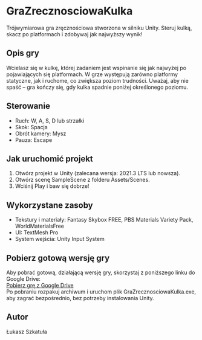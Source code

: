 # GraZrecznosciowaKulka
Trójwymiarowa gra zręcznościowa stworzona w silniku Unity. Steruj kulką, skacz po platformach i zdobywaj jak najwyższy wynik!
## Opis gry
Wcielasz się w kulkę, której zadaniem jest wspinanie się jak najwyżej po pojawiających się platformach. W grze występują zarówno platformy statyczne, jak i ruchome, co zwiększa poziom trudności. Uważaj, aby nie spaść – gra kończy się, gdy kulka spadnie poniżej określonego poziomu.
## Sterowanie
- Ruch: W, A, S, D lub strzałki
- Skok: Spacja
- Obrót kamery: Mysz
- Pauza: Escape
## Jak uruchomić projekt
1. Otwórz projekt w Unity (zalecana wersja: 2021.3 LTS lub nowsza).
2. Otwórz scenę SampleScene z folderu Assets/Scenes.
3. Wciśnij Play i baw się dobrze!
## Wykorzystane zasoby
- Tekstury i materiały: Fantasy Skybox FREE, PBS Materials Variety Pack, WorldMaterialsFree
- UI: TextMesh Pro
- System wejścia: Unity Input System
## Pobierz gotową wersję gry
Aby pobrać gotową, działającą wersję gry, skorzystaj z poniższego linku do Google Drive:<br>
[Pobierz grę z Google Drive](https://drive.google.com/drive/folders/1AhI8i2iYmFg_rvfx5X-3g05eXTUUcU_U?usp=sharing)<br>
Po pobraniu rozpakuj archiwum i uruchom plik GraZrecznosciowaKulka.exe, aby zagrać bezpośrednio, bez potrzeby instalowania Unity.
## Autor
Łukasz Szkatuła
